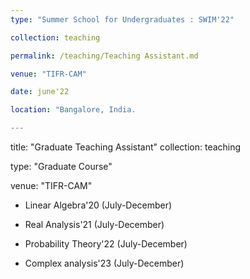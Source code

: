 ```yaml
---
type: "Summer School for Undergraduates : SWIM'22"

collection: teaching

permalink: /teaching/Teaching Assistant.md

venue: "TIFR-CAM"

date: june'22

location: "Bangalore, India.

---
```



title: "Graduate Teaching Assistant"
collection: teaching

type: "Graduate Course"

venue: "TIFR-CAM"

* Linear Algebra'20 (July-December)


* Real Analysis'21 (July-December)


* Probability Theory'22 (July-December)


* Complex analysis'23 (July-December)

